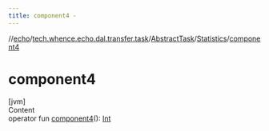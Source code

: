 ```yaml
---
title: component4 -
---
```

//[echo](../../../index.md)/[tech.whence.echo.dal.transfer.task](../../index.md)/[AbstractTask](../index.md)/[Statistics](index.md)/[component4](component4.md)



# component4  
[jvm]  
Content  
operator fun [component4](component4.md)(): [Int](https://kotlinlang.org/api/latest/jvm/stdlib/kotlin/-int/index.html)  



